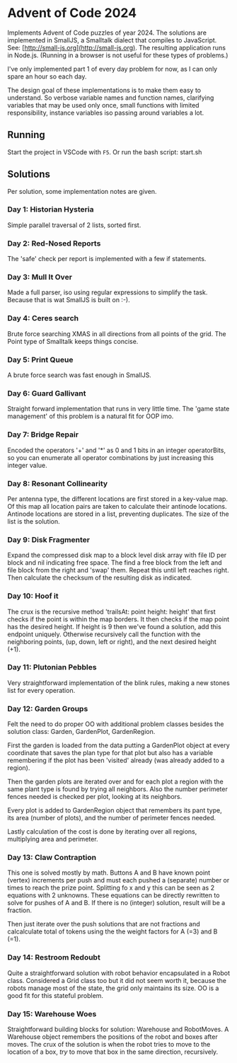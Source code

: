 # Advent of Code 2024

Implements Advent of Code puzzles of year 2024.
The solutions are implemented in SmallJS,
a Smalltalk dialect that compiles to JavaScript.
See: [http://small-js.org](http://small-js.org).
The resulting application runs in Node.js.
(Running in a browser is not useful for these types of problems.)

I've only implemented part 1 of every day problem for now,
as I can only spare an hour so each day.

The design goal of these implementations is to make them easy to understand.
So verbose variable names and function names,
clarifying variables that may be used only once,
small functions with limited responsibility,
instance variables iso passing around variables a lot.

## Running

Start the project in VSCode with `F5`.
Or run the bash script: start.sh

## Solutions

Per solution, some implementation notes are given.

### Day 1: Historian Hysteria

Simple parallel traversal of 2 lists, sorted first.

### Day 2: Red-Nosed Reports

The 'safe' check per report is implemented with a few if statements.

### Day 3: Mull It Over

Made a full parser, iso using regular expressions to simplify the task.
Because that is wat SmallJS is built on :-).

### Day 4: Ceres search

Brute force searching XMAS in all directions from all points of the grid.
The Point type of Smalltalk keeps things concise.

### Day 5: Print Queue

A brute force search was fast enough in SmallJS.

### Day 6: Guard Gallivant

Straight forward implementation that runs in very little time.
The 'game state management' of this problem is a natural fit for OOP imo.

### Day 7: Bridge Repair

Encoded the operators '+' and '*' as 0 and 1 bits in an integer operatorBits,
so you can enumerate all operator combinations by just increasing this integer value.

### Day 8: Resonant Collinearity

Per antenna type, the different locations are first stored in a key-value map.
Of this map all location pairs are taken to calculate their antinode locations.
Antinode locations are stored in a list, preventing duplicates.
The size of the list is the solution.

### Day 9: Disk Fragmenter

Expand the compressed disk map to a block level disk array with file ID per block
and nil indicating free space.
The find a free block from the left and file block from the right and 'swap' them.
Repeat this until left reaches right.
Then calculate the checksum of the resulting disk as indicated.

### Day 10: Hoof it

The crux is the recursive method 'trailsAt: point height: height'
that first checks if the point is within the map borders.
It then checks if the map point has the desired height.
If height is 9 then we've found a solution, add this endpoint uniquely.
Otherwise recursively call the function with the neighboring points,
(up, down, left or right), and the next desired height (+1).

### Day 11: Plutonian Pebbles

Very straightforward implementation of the blink rules,
making a new stones list for every operation.

### Day 12: Garden Groups

Felt the need to do proper OO with additional problem classes besides the solution class:
Garden, GardenPlot, GardenRegion.

First the garden is loaded from the data putting a GardenPlot object at every coordinate
that saves the plan type for that plot but also has a variable remembering if the plot has been
'visited' already (was already added to a region).

Then the garden plots are iterated over and for each plot a region with the same plant type
is found by trying all neighbors. Also the number perimeter fences needed is checked per plot,
looking at its neighbors.

Every plot is added to GardenRegion object that remembers its pant type,
its area (number of plots), and the number of perimeter fences needed.

Lastly calculation of the cost is done by iterating over all regions,
multiplying area and perimeter.

### Day 13: Claw Contraption

This one is solved mostly by math.
Buttons A and B have known point (vertex) increments per push
and must each pushed a (separate) number or times to reach the prize point.
Splitting fo x and y this can be seen as 2 equations with 2 unknowns.
These equations can be directly rewritten to solve for pushes of A and B.
If there is no (integer) solution, result will be a fraction.

Then just iterate over the push solutions that are not fractions
and calcalculate total of tokens using the the weight factors for A (=3) and B (=1).

### Day 14: Restroom Redoubt

Quite a straightforward solution with robot behavior encapsulated in a Robot class.
Considered a Grid class too but it did not seem worth it,
because the robots manage most of the state, the grid only maintains its size.
OO is a good fit for this stateful problem.

### Day 15: Warehouse Woes

Straightforward building blocks for solution: Warehouse and RobotMoves.
A Warehouse object remembers the positions of the robot and boxes after moves.
The crux of the solution is when the robot tries to move to the location of a box,
*try* to move that box in the same direction, recursively.

